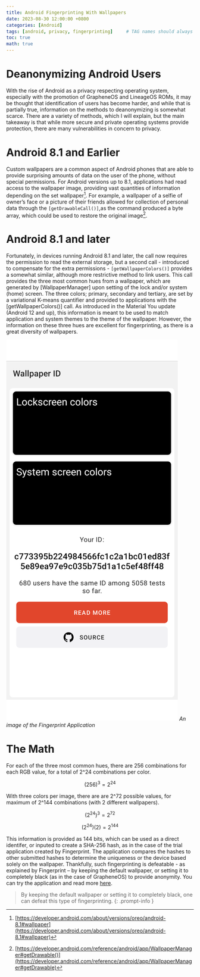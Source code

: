 ```yaml
---
title: Android Fingerprinting With Wallpapers
date: 2023-08-30 12:00:00 +0800
categories: [Android]
tags: [android, privacy, fingerprinting]     # TAG names should always be lowercase
toc: true
math: true
---
```


# Deanonymizing Android Users 
With the rise of Android as a privacy respecting operating system, especially with the promotion of GrapheneOS and LineageOS ROMs, it may be thought that identification of users has become harder, and while that is partially true, information on the methods to deanonymizing is somewhat scarce. There are a variety of methods, which I will explain, but the main takeaway is that while more secure and private operating systems provide protection, there are many vulnerabilities in concern to privacy. 

# Android 8.1 and Earlier
Custom wallpapers are a common aspect of Android phones that are able to provide surprising amounts of data on the user of the phone, without special permissions. For Android versions up to 8.1, applications had read access to the wallpaper image, providing vast quantities of information depending on the set wallpaper[^footnote]. For example, a wallpaper of a selfie of owner’s face or a picture of their friends allowed for collection of personal data through the `[getDrawableCall()]`,as the command produced a byte array, which could be used to restore the original image[^footnote-2].

# Android 8.1 and later
Fortunately, in devices running Android 8.1 and later, the call now requires the permission to read the external storage, but a second call - introduced to compensate for the extra permissions - `[getWallpaperColors()]` provides a somewhat similar, although more restrictive method to link users. This call provides the three most common hues from a wallpaper, which are generated by [WallpaperManager] upon setting of the lock and/or system (home) screen. The three colors; primary, secondary and tertiary, are set by a variational K-means quantifier and provided to applications with the [getWallpaperColors()] call. As introduced in the Material You update (Android 12 and up), this information is meant to be used to match application and system themes to the theme of the wallpaper. However, the information on these three hues are excellent for fingerprinting, as there is a great diversity of wallpapers. 

![An image of the Fingerprint Application](https://raw.githubusercontent.com/ColoursofOSINT/ColoursofOSINT.github.io/master/assets/img/images/fingerprint/Fingerprint2.png) _An image of the Fingerprint Application_

# The Math
For each of the three most common hues, there are 256 combinations for each RGB value, for a total of 2^24 combinations per color. 

$$ {(256)^3} = 2^{24} $$

With three colors per image, there are are 2^72 possible values, for maximum of 2^144 combinations (with 2 different wallpapers).

$$ {(2^{24})^3} = 2^{72} $$

$$ {(2^{24})(2)} = 2^{144} $$

This information is provided as 144 bits, which can be used as a direct identifer, or inputed to create a SHA-256 hash, as in the case of the trial application created by Fingerprint. The application compares the hashes to other submitted hashes to determine the uniqueness or the device based solely on the wallpaper. Thankfully, such fingerprinting is defeatable - as explained by Fingerprint – by keeping the default wallpaper, or setting it to completely black (as in the case of GrapheneOS) to provide anonymity. You can try the application and read more [here](https://fingerprint.com/blog/how-android-wallpaper-images-threaten-privacy/).

> By keeping the default wallpaper or setting it to completely black, one can defeat this type of fingerprinting.
{: .prompt-info }

[^footnote]: [https://developer.android.com/about/versions/oreo/android-8.1#wallpaper](https://developer.android.com/about/versions/oreo/android-8.1#wallpaper)
[^footnote-2]: [https://developer.android.com/reference/android/app/WallpaperManager#getDrawable()](https://developer.android.com/reference/android/app/WallpaperManager#getDrawable)
